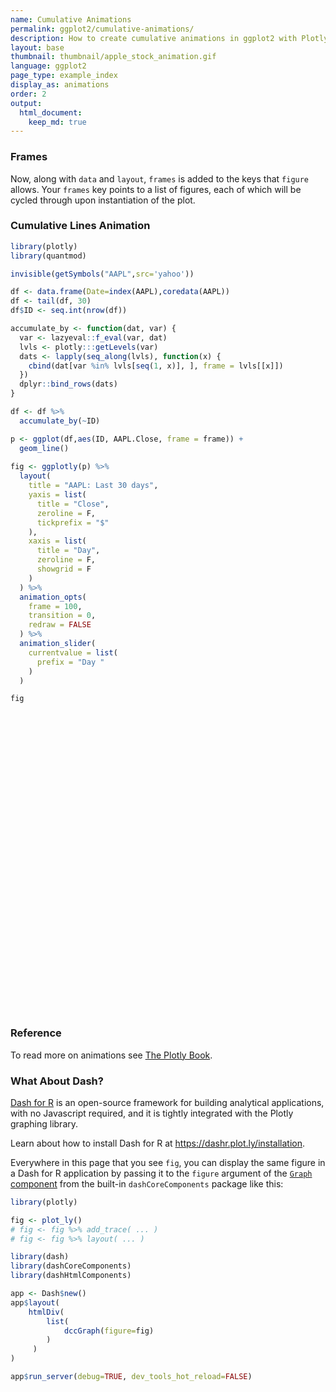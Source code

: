 ```yaml
---
name: Cumulative Animations
permalink: ggplot2/cumulative-animations/
description: How to create cumulative animations in ggplot2 with Plotly.
layout: base
thumbnail: thumbnail/apple_stock_animation.gif
language: ggplot2
page_type: example_index
display_as: animations
order: 2
output:
  html_document:
    keep_md: true
---
```



### Frames

Now, along with `data` and `layout`, `frames` is added to the keys that `figure` allows. Your `frames` key points to a list of figures, each of which will be cycled through upon instantiation of the plot.

### Cumulative Lines Animation


```r
library(plotly)
library(quantmod)

invisible(getSymbols("AAPL",src='yahoo'))

df <- data.frame(Date=index(AAPL),coredata(AAPL))
df <- tail(df, 30)
df$ID <- seq.int(nrow(df))

accumulate_by <- function(dat, var) {
  var <- lazyeval::f_eval(var, dat)
  lvls <- plotly:::getLevels(var)
  dats <- lapply(seq_along(lvls), function(x) {
    cbind(dat[var %in% lvls[seq(1, x)], ], frame = lvls[[x]])
  })
  dplyr::bind_rows(dats)
}

df <- df %>%
  accumulate_by(~ID)

p <- ggplot(df,aes(ID, AAPL.Close, frame = frame)) +
  geom_line()
  
fig <- ggplotly(p) %>%
  layout(
    title = "AAPL: Last 30 days",
    yaxis = list(
      title = "Close",
      zeroline = F,
      tickprefix = "$"
    ),
    xaxis = list(
      title = "Day",
      zeroline = F, 
      showgrid = F
    )
  ) %>% 
  animation_opts(
    frame = 100, 
    transition = 0, 
    redraw = FALSE
  ) %>%
  animation_slider(
    currentvalue = list(
      prefix = "Day "
    )
  )

fig
```

<div id="htmlwidget-5cc609e35f227d7205ed" style="width:672px;height:480px;" class="plotly html-widget"></div>
<script type="application/json" data-for="htmlwidget-5cc609e35f227d7205ed">{"x":{"data":[{"x":[1],"y":[298.809998],"text":"ID:  1<br />AAPL.Close: 298.81<br />frame:  1","frame":"1","type":"scatter","mode":"lines","line":{"width":1.88976377952756,"color":"rgba(0,0,0,1)","dash":"solid"},"hoveron":"points","showlegend":false,"xaxis":"x","yaxis":"y","hoverinfo":"text","visible":true}],"layout":{"margin":{"t":26.2283105022831,"r":7.30593607305936,"b":40.1826484018265,"l":43.1050228310502},"plot_bgcolor":"rgba(235,235,235,1)","paper_bgcolor":"rgba(255,255,255,1)","font":{"color":"rgba(0,0,0,1)","family":"","size":14.6118721461187},"xaxis":{"domain":[0,1],"automargin":true,"type":"linear","autorange":false,"range":[-0.45,31.45],"tickmode":"array","ticktext":["0","10","20","30"],"tickvals":[0,10,20,30],"categoryorder":"array","categoryarray":["0","10","20","30"],"nticks":null,"ticks":"outside","tickcolor":"rgba(51,51,51,1)","ticklen":3.65296803652968,"tickwidth":0.66417600664176,"showticklabels":true,"tickfont":{"color":"rgba(77,77,77,1)","family":"","size":11.689497716895},"tickangle":-0,"showline":false,"linecolor":null,"linewidth":0,"showgrid":false,"gridcolor":"rgba(255,255,255,1)","gridwidth":0.66417600664176,"zeroline":false,"anchor":"y","title":"Day","hoverformat":".2f"},"yaxis":{"domain":[0,1],"automargin":true,"type":"linear","autorange":false,"range":[220.45149525,306.65848975],"tickmode":"array","ticktext":["240","260","280","300"],"tickvals":[240,260,280,300],"categoryorder":"array","categoryarray":["240","260","280","300"],"nticks":null,"ticks":"outside","tickcolor":"rgba(51,51,51,1)","ticklen":3.65296803652968,"tickwidth":0.66417600664176,"showticklabels":true,"tickfont":{"color":"rgba(77,77,77,1)","family":"","size":11.689497716895},"tickangle":-0,"showline":false,"linecolor":null,"linewidth":0,"showgrid":true,"gridcolor":"rgba(255,255,255,1)","gridwidth":0.66417600664176,"zeroline":false,"anchor":"x","title":"Close","hoverformat":".2f","tickprefix":"$"},"shapes":[{"type":"rect","fillcolor":null,"line":{"color":null,"width":0,"linetype":[]},"yref":"paper","xref":"paper","x0":0,"x1":1,"y0":0,"y1":1}],"showlegend":false,"legend":{"bgcolor":"rgba(255,255,255,1)","bordercolor":"transparent","borderwidth":1.88976377952756,"font":{"color":"rgba(0,0,0,1)","family":"","size":11.689497716895}},"hovermode":"closest","barmode":"relative","title":"AAPL: Last 30 days","sliders":[{"currentvalue":{"prefix":"Day ","xanchor":"right","font":{"size":16,"color":"rgba(204,204,204,1)"}},"steps":[{"method":"animate","args":[["1"],{"transition":{"duration":0,"easing":"linear"},"frame":{"duration":100,"redraw":false},"mode":"immediate"}],"label":"1","value":"1"},{"method":"animate","args":[["2"],{"transition":{"duration":0,"easing":"linear"},"frame":{"duration":100,"redraw":false},"mode":"immediate"}],"label":"2","value":"2"},{"method":"animate","args":[["3"],{"transition":{"duration":0,"easing":"linear"},"frame":{"duration":100,"redraw":false},"mode":"immediate"}],"label":"3","value":"3"},{"method":"animate","args":[["4"],{"transition":{"duration":0,"easing":"linear"},"frame":{"duration":100,"redraw":false},"mode":"immediate"}],"label":"4","value":"4"},{"method":"animate","args":[["5"],{"transition":{"duration":0,"easing":"linear"},"frame":{"duration":100,"redraw":false},"mode":"immediate"}],"label":"5","value":"5"},{"method":"animate","args":[["6"],{"transition":{"duration":0,"easing":"linear"},"frame":{"duration":100,"redraw":false},"mode":"immediate"}],"label":"6","value":"6"},{"method":"animate","args":[["7"],{"transition":{"duration":0,"easing":"linear"},"frame":{"duration":100,"redraw":false},"mode":"immediate"}],"label":"7","value":"7"},{"method":"animate","args":[["8"],{"transition":{"duration":0,"easing":"linear"},"frame":{"duration":100,"redraw":false},"mode":"immediate"}],"label":"8","value":"8"},{"method":"animate","args":[["9"],{"transition":{"duration":0,"easing":"linear"},"frame":{"duration":100,"redraw":false},"mode":"immediate"}],"label":"9","value":"9"},{"method":"animate","args":[["10"],{"transition":{"duration":0,"easing":"linear"},"frame":{"duration":100,"redraw":false},"mode":"immediate"}],"label":"10","value":"10"},{"method":"animate","args":[["11"],{"transition":{"duration":0,"easing":"linear"},"frame":{"duration":100,"redraw":false},"mode":"immediate"}],"label":"11","value":"11"},{"method":"animate","args":[["12"],{"transition":{"duration":0,"easing":"linear"},"frame":{"duration":100,"redraw":false},"mode":"immediate"}],"label":"12","value":"12"},{"method":"animate","args":[["13"],{"transition":{"duration":0,"easing":"linear"},"frame":{"duration":100,"redraw":false},"mode":"immediate"}],"label":"13","value":"13"},{"method":"animate","args":[["14"],{"transition":{"duration":0,"easing":"linear"},"frame":{"duration":100,"redraw":false},"mode":"immediate"}],"label":"14","value":"14"},{"method":"animate","args":[["15"],{"transition":{"duration":0,"easing":"linear"},"frame":{"duration":100,"redraw":false},"mode":"immediate"}],"label":"15","value":"15"},{"method":"animate","args":[["16"],{"transition":{"duration":0,"easing":"linear"},"frame":{"duration":100,"redraw":false},"mode":"immediate"}],"label":"16","value":"16"},{"method":"animate","args":[["17"],{"transition":{"duration":0,"easing":"linear"},"frame":{"duration":100,"redraw":false},"mode":"immediate"}],"label":"17","value":"17"},{"method":"animate","args":[["18"],{"transition":{"duration":0,"easing":"linear"},"frame":{"duration":100,"redraw":false},"mode":"immediate"}],"label":"18","value":"18"},{"method":"animate","args":[["19"],{"transition":{"duration":0,"easing":"linear"},"frame":{"duration":100,"redraw":false},"mode":"immediate"}],"label":"19","value":"19"},{"method":"animate","args":[["20"],{"transition":{"duration":0,"easing":"linear"},"frame":{"duration":100,"redraw":false},"mode":"immediate"}],"label":"20","value":"20"},{"method":"animate","args":[["21"],{"transition":{"duration":0,"easing":"linear"},"frame":{"duration":100,"redraw":false},"mode":"immediate"}],"label":"21","value":"21"},{"method":"animate","args":[["22"],{"transition":{"duration":0,"easing":"linear"},"frame":{"duration":100,"redraw":false},"mode":"immediate"}],"label":"22","value":"22"},{"method":"animate","args":[["23"],{"transition":{"duration":0,"easing":"linear"},"frame":{"duration":100,"redraw":false},"mode":"immediate"}],"label":"23","value":"23"},{"method":"animate","args":[["24"],{"transition":{"duration":0,"easing":"linear"},"frame":{"duration":100,"redraw":false},"mode":"immediate"}],"label":"24","value":"24"},{"method":"animate","args":[["25"],{"transition":{"duration":0,"easing":"linear"},"frame":{"duration":100,"redraw":false},"mode":"immediate"}],"label":"25","value":"25"},{"method":"animate","args":[["26"],{"transition":{"duration":0,"easing":"linear"},"frame":{"duration":100,"redraw":false},"mode":"immediate"}],"label":"26","value":"26"},{"method":"animate","args":[["27"],{"transition":{"duration":0,"easing":"linear"},"frame":{"duration":100,"redraw":false},"mode":"immediate"}],"label":"27","value":"27"},{"method":"animate","args":[["28"],{"transition":{"duration":0,"easing":"linear"},"frame":{"duration":100,"redraw":false},"mode":"immediate"}],"label":"28","value":"28"},{"method":"animate","args":[["29"],{"transition":{"duration":0,"easing":"linear"},"frame":{"duration":100,"redraw":false},"mode":"immediate"}],"label":"29","value":"29"},{"method":"animate","args":[["30"],{"transition":{"duration":0,"easing":"linear"},"frame":{"duration":100,"redraw":false},"mode":"immediate"}],"label":"30","value":"30"}],"visible":true,"pad":{"t":40}}],"updatemenus":[{"type":"buttons","direction":"right","showactive":false,"y":0,"x":0,"yanchor":"top","xanchor":"right","pad":{"t":60,"r":5},"buttons":[{"label":"Play","method":"animate","args":[null,{"fromcurrent":true,"mode":"immediate","transition":{"duration":0,"easing":"linear"},"frame":{"duration":100,"redraw":false}}]}]}]},"config":{"doubleClick":"reset","showSendToCloud":false},"source":"A","attrs":{"2c1c345e9b2c":{"x":{},"y":{},"frame":{},"type":"scatter"}},"cur_data":"2c1c345e9b2c","visdat":{"2c1c345e9b2c":["function (y) ","x"]},"highlight":{"on":"plotly_click","persistent":false,"dynamic":false,"selectize":false,"opacityDim":0.2,"selected":{"opacity":1},"debounce":0},"frames":[{"name":"1","data":[{"x":[1],"y":[298.809998],"text":"ID:  1<br />AAPL.Close: 298.81<br />frame:  1","frame":"1","type":"scatter","mode":"lines","line":{"width":1.88976377952756,"color":"rgba(0,0,0,1)","dash":"solid"},"hoveron":"points","showlegend":false,"xaxis":"x","yaxis":"y","hoverinfo":"text","visible":true}],"traces":[0]},{"name":"2","data":[{"x":[1,2],"y":[298.809998,289.320007],"text":["ID:  1<br />AAPL.Close: 298.81<br />frame:  2","ID:  2<br />AAPL.Close: 289.32<br />frame:  2"],"frame":"2","type":"scatter","mode":"lines","line":{"width":1.88976377952756,"color":"rgba(0,0,0,1)","dash":"solid"},"hoveron":"points","showlegend":false,"xaxis":"x","yaxis":"y","hoverinfo":"text","visible":true}],"traces":[0]},{"name":"3","data":[{"x":[1,2,3],"y":[298.809998,289.320007,302.73999],"text":["ID:  1<br />AAPL.Close: 298.81<br />frame:  3","ID:  2<br />AAPL.Close: 289.32<br />frame:  3","ID:  3<br />AAPL.Close: 302.74<br />frame:  3"],"frame":"3","type":"scatter","mode":"lines","line":{"width":1.88976377952756,"color":"rgba(0,0,0,1)","dash":"solid"},"hoveron":"points","showlegend":false,"xaxis":"x","yaxis":"y","hoverinfo":"text","visible":true}],"traces":[0]},{"name":"4","data":[{"x":[1,2,3,4],"y":[298.809998,289.320007,302.73999,292.920013],"text":["ID:  1<br />AAPL.Close: 298.81<br />frame:  4","ID:  2<br />AAPL.Close: 289.32<br />frame:  4","ID:  3<br />AAPL.Close: 302.74<br />frame:  4","ID:  4<br />AAPL.Close: 292.92<br />frame:  4"],"frame":"4","type":"scatter","mode":"lines","line":{"width":1.88976377952756,"color":"rgba(0,0,0,1)","dash":"solid"},"hoveron":"points","showlegend":false,"xaxis":"x","yaxis":"y","hoverinfo":"text","visible":true}],"traces":[0]},{"name":"5","data":[{"x":[1,2,3,4,5],"y":[298.809998,289.320007,302.73999,292.920013,289.029999],"text":["ID:  1<br />AAPL.Close: 298.81<br />frame:  5","ID:  2<br />AAPL.Close: 289.32<br />frame:  5","ID:  3<br />AAPL.Close: 302.74<br />frame:  5","ID:  4<br />AAPL.Close: 292.92<br />frame:  5","ID:  5<br />AAPL.Close: 289.03<br />frame:  5"],"frame":"5","type":"scatter","mode":"lines","line":{"width":1.88976377952756,"color":"rgba(0,0,0,1)","dash":"solid"},"hoveron":"points","showlegend":false,"xaxis":"x","yaxis":"y","hoverinfo":"text","visible":true}],"traces":[0]},{"name":"6","data":[{"x":[1,2,3,4,5,6],"y":[298.809998,289.320007,302.73999,292.920013,289.029999,266.170013],"text":["ID:  1<br />AAPL.Close: 298.81<br />frame:  6","ID:  2<br />AAPL.Close: 289.32<br />frame:  6","ID:  3<br />AAPL.Close: 302.74<br />frame:  6","ID:  4<br />AAPL.Close: 292.92<br />frame:  6","ID:  5<br />AAPL.Close: 289.03<br />frame:  6","ID:  6<br />AAPL.Close: 266.17<br />frame:  6"],"frame":"6","type":"scatter","mode":"lines","line":{"width":1.88976377952756,"color":"rgba(0,0,0,1)","dash":"solid"},"hoveron":"points","showlegend":false,"xaxis":"x","yaxis":"y","hoverinfo":"text","visible":true}],"traces":[0]},{"name":"7","data":[{"x":[1,2,3,4,5,6,7],"y":[298.809998,289.320007,302.73999,292.920013,289.029999,266.170013,285.339996],"text":["ID:  1<br />AAPL.Close: 298.81<br />frame:  7","ID:  2<br />AAPL.Close: 289.32<br />frame:  7","ID:  3<br />AAPL.Close: 302.74<br />frame:  7","ID:  4<br />AAPL.Close: 292.92<br />frame:  7","ID:  5<br />AAPL.Close: 289.03<br />frame:  7","ID:  6<br />AAPL.Close: 266.17<br />frame:  7","ID:  7<br />AAPL.Close: 285.34<br />frame:  7"],"frame":"7","type":"scatter","mode":"lines","line":{"width":1.88976377952756,"color":"rgba(0,0,0,1)","dash":"solid"},"hoveron":"points","showlegend":false,"xaxis":"x","yaxis":"y","hoverinfo":"text","visible":true}],"traces":[0]},{"name":"8","data":[{"x":[1,2,3,4,5,6,7,8],"y":[298.809998,289.320007,302.73999,292.920013,289.029999,266.170013,285.339996,275.429993],"text":["ID:  1<br />AAPL.Close: 298.81<br />frame:  8","ID:  2<br />AAPL.Close: 289.32<br />frame:  8","ID:  3<br />AAPL.Close: 302.74<br />frame:  8","ID:  4<br />AAPL.Close: 292.92<br />frame:  8","ID:  5<br />AAPL.Close: 289.03<br />frame:  8","ID:  6<br />AAPL.Close: 266.17<br />frame:  8","ID:  7<br />AAPL.Close: 285.34<br />frame:  8","ID:  8<br />AAPL.Close: 275.43<br />frame:  8"],"frame":"8","type":"scatter","mode":"lines","line":{"width":1.88976377952756,"color":"rgba(0,0,0,1)","dash":"solid"},"hoveron":"points","showlegend":false,"xaxis":"x","yaxis":"y","hoverinfo":"text","visible":true}],"traces":[0]},{"name":"9","data":[{"x":[1,2,3,4,5,6,7,8,9],"y":[298.809998,289.320007,302.73999,292.920013,289.029999,266.170013,285.339996,275.429993,248.229996],"text":["ID:  1<br />AAPL.Close: 298.81<br />frame:  9","ID:  2<br />AAPL.Close: 289.32<br />frame:  9","ID:  3<br />AAPL.Close: 302.74<br />frame:  9","ID:  4<br />AAPL.Close: 292.92<br />frame:  9","ID:  5<br />AAPL.Close: 289.03<br />frame:  9","ID:  6<br />AAPL.Close: 266.17<br />frame:  9","ID:  7<br />AAPL.Close: 285.34<br />frame:  9","ID:  8<br />AAPL.Close: 275.43<br />frame:  9","ID:  9<br />AAPL.Close: 248.23<br />frame:  9"],"frame":"9","type":"scatter","mode":"lines","line":{"width":1.88976377952756,"color":"rgba(0,0,0,1)","dash":"solid"},"hoveron":"points","showlegend":false,"xaxis":"x","yaxis":"y","hoverinfo":"text","visible":true}],"traces":[0]},{"name":"10","data":[{"x":[1,2,3,4,5,6,7,8,9,10],"y":[298.809998,289.320007,302.73999,292.920013,289.029999,266.170013,285.339996,275.429993,248.229996,277.970001],"text":["ID:  1<br />AAPL.Close: 298.81<br />frame: 10","ID:  2<br />AAPL.Close: 289.32<br />frame: 10","ID:  3<br />AAPL.Close: 302.74<br />frame: 10","ID:  4<br />AAPL.Close: 292.92<br />frame: 10","ID:  5<br />AAPL.Close: 289.03<br />frame: 10","ID:  6<br />AAPL.Close: 266.17<br />frame: 10","ID:  7<br />AAPL.Close: 285.34<br />frame: 10","ID:  8<br />AAPL.Close: 275.43<br />frame: 10","ID:  9<br />AAPL.Close: 248.23<br />frame: 10","ID: 10<br />AAPL.Close: 277.97<br />frame: 10"],"frame":"10","type":"scatter","mode":"lines","line":{"width":1.88976377952756,"color":"rgba(0,0,0,1)","dash":"solid"},"hoveron":"points","showlegend":false,"xaxis":"x","yaxis":"y","hoverinfo":"text","visible":true}],"traces":[0]},{"name":"11","data":[{"x":[1,2,3,4,5,6,7,8,9,10,11],"y":[298.809998,289.320007,302.73999,292.920013,289.029999,266.170013,285.339996,275.429993,248.229996,277.970001,242.210007],"text":["ID:  1<br />AAPL.Close: 298.81<br />frame: 11","ID:  2<br />AAPL.Close: 289.32<br />frame: 11","ID:  3<br />AAPL.Close: 302.74<br />frame: 11","ID:  4<br />AAPL.Close: 292.92<br />frame: 11","ID:  5<br />AAPL.Close: 289.03<br />frame: 11","ID:  6<br />AAPL.Close: 266.17<br />frame: 11","ID:  7<br />AAPL.Close: 285.34<br />frame: 11","ID:  8<br />AAPL.Close: 275.43<br />frame: 11","ID:  9<br />AAPL.Close: 248.23<br />frame: 11","ID: 10<br />AAPL.Close: 277.97<br />frame: 11","ID: 11<br />AAPL.Close: 242.21<br />frame: 11"],"frame":"11","type":"scatter","mode":"lines","line":{"width":1.88976377952756,"color":"rgba(0,0,0,1)","dash":"solid"},"hoveron":"points","showlegend":false,"xaxis":"x","yaxis":"y","hoverinfo":"text","visible":true}],"traces":[0]},{"name":"12","data":[{"x":[1,2,3,4,5,6,7,8,9,10,11,12],"y":[298.809998,289.320007,302.73999,292.920013,289.029999,266.170013,285.339996,275.429993,248.229996,277.970001,242.210007,252.860001],"text":["ID:  1<br />AAPL.Close: 298.81<br />frame: 12","ID:  2<br />AAPL.Close: 289.32<br />frame: 12","ID:  3<br />AAPL.Close: 302.74<br />frame: 12","ID:  4<br />AAPL.Close: 292.92<br />frame: 12","ID:  5<br />AAPL.Close: 289.03<br />frame: 12","ID:  6<br />AAPL.Close: 266.17<br />frame: 12","ID:  7<br />AAPL.Close: 285.34<br />frame: 12","ID:  8<br />AAPL.Close: 275.43<br />frame: 12","ID:  9<br />AAPL.Close: 248.23<br />frame: 12","ID: 10<br />AAPL.Close: 277.97<br />frame: 12","ID: 11<br />AAPL.Close: 242.21<br />frame: 12","ID: 12<br />AAPL.Close: 252.86<br />frame: 12"],"frame":"12","type":"scatter","mode":"lines","line":{"width":1.88976377952756,"color":"rgba(0,0,0,1)","dash":"solid"},"hoveron":"points","showlegend":false,"xaxis":"x","yaxis":"y","hoverinfo":"text","visible":true}],"traces":[0]},{"name":"13","data":[{"x":[1,2,3,4,5,6,7,8,9,10,11,12,13],"y":[298.809998,289.320007,302.73999,292.920013,289.029999,266.170013,285.339996,275.429993,248.229996,277.970001,242.210007,252.860001,246.669998],"text":["ID:  1<br />AAPL.Close: 298.81<br />frame: 13","ID:  2<br />AAPL.Close: 289.32<br />frame: 13","ID:  3<br />AAPL.Close: 302.74<br />frame: 13","ID:  4<br />AAPL.Close: 292.92<br />frame: 13","ID:  5<br />AAPL.Close: 289.03<br />frame: 13","ID:  6<br />AAPL.Close: 266.17<br />frame: 13","ID:  7<br />AAPL.Close: 285.34<br />frame: 13","ID:  8<br />AAPL.Close: 275.43<br />frame: 13","ID:  9<br />AAPL.Close: 248.23<br />frame: 13","ID: 10<br />AAPL.Close: 277.97<br />frame: 13","ID: 11<br />AAPL.Close: 242.21<br />frame: 13","ID: 12<br />AAPL.Close: 252.86<br />frame: 13","ID: 13<br />AAPL.Close: 246.67<br />frame: 13"],"frame":"13","type":"scatter","mode":"lines","line":{"width":1.88976377952756,"color":"rgba(0,0,0,1)","dash":"solid"},"hoveron":"points","showlegend":false,"xaxis":"x","yaxis":"y","hoverinfo":"text","visible":true}],"traces":[0]},{"name":"14","data":[{"x":[1,2,3,4,5,6,7,8,9,10,11,12,13,14],"y":[298.809998,289.320007,302.73999,292.920013,289.029999,266.170013,285.339996,275.429993,248.229996,277.970001,242.210007,252.860001,246.669998,244.779999],"text":["ID:  1<br />AAPL.Close: 298.81<br />frame: 14","ID:  2<br />AAPL.Close: 289.32<br />frame: 14","ID:  3<br />AAPL.Close: 302.74<br />frame: 14","ID:  4<br />AAPL.Close: 292.92<br />frame: 14","ID:  5<br />AAPL.Close: 289.03<br />frame: 14","ID:  6<br />AAPL.Close: 266.17<br />frame: 14","ID:  7<br />AAPL.Close: 285.34<br />frame: 14","ID:  8<br />AAPL.Close: 275.43<br />frame: 14","ID:  9<br />AAPL.Close: 248.23<br />frame: 14","ID: 10<br />AAPL.Close: 277.97<br />frame: 14","ID: 11<br />AAPL.Close: 242.21<br />frame: 14","ID: 12<br />AAPL.Close: 252.86<br />frame: 14","ID: 13<br />AAPL.Close: 246.67<br />frame: 14","ID: 14<br />AAPL.Close: 244.78<br />frame: 14"],"frame":"14","type":"scatter","mode":"lines","line":{"width":1.88976377952756,"color":"rgba(0,0,0,1)","dash":"solid"},"hoveron":"points","showlegend":false,"xaxis":"x","yaxis":"y","hoverinfo":"text","visible":true}],"traces":[0]},{"name":"15","data":[{"x":[1,2,3,4,5,6,7,8,9,10,11,12,13,14,15],"y":[298.809998,289.320007,302.73999,292.920013,289.029999,266.170013,285.339996,275.429993,248.229996,277.970001,242.210007,252.860001,246.669998,244.779999,229.240005],"text":["ID:  1<br />AAPL.Close: 298.81<br />frame: 15","ID:  2<br />AAPL.Close: 289.32<br />frame: 15","ID:  3<br />AAPL.Close: 302.74<br />frame: 15","ID:  4<br />AAPL.Close: 292.92<br />frame: 15","ID:  5<br />AAPL.Close: 289.03<br />frame: 15","ID:  6<br />AAPL.Close: 266.17<br />frame: 15","ID:  7<br />AAPL.Close: 285.34<br />frame: 15","ID:  8<br />AAPL.Close: 275.43<br />frame: 15","ID:  9<br />AAPL.Close: 248.23<br />frame: 15","ID: 10<br />AAPL.Close: 277.97<br />frame: 15","ID: 11<br />AAPL.Close: 242.21<br />frame: 15","ID: 12<br />AAPL.Close: 252.86<br />frame: 15","ID: 13<br />AAPL.Close: 246.67<br />frame: 15","ID: 14<br />AAPL.Close: 244.78<br />frame: 15","ID: 15<br />AAPL.Close: 229.24<br />frame: 15"],"frame":"15","type":"scatter","mode":"lines","line":{"width":1.88976377952756,"color":"rgba(0,0,0,1)","dash":"solid"},"hoveron":"points","showlegend":false,"xaxis":"x","yaxis":"y","hoverinfo":"text","visible":true}],"traces":[0]},{"name":"16","data":[{"x":[1,2,3,4,5,6,7,8,9,10,11,12,13,14,15,16],"y":[298.809998,289.320007,302.73999,292.920013,289.029999,266.170013,285.339996,275.429993,248.229996,277.970001,242.210007,252.860001,246.669998,244.779999,229.240005,224.369995],"text":["ID:  1<br />AAPL.Close: 298.81<br />frame: 16","ID:  2<br />AAPL.Close: 289.32<br />frame: 16","ID:  3<br />AAPL.Close: 302.74<br />frame: 16","ID:  4<br />AAPL.Close: 292.92<br />frame: 16","ID:  5<br />AAPL.Close: 289.03<br />frame: 16","ID:  6<br />AAPL.Close: 266.17<br />frame: 16","ID:  7<br />AAPL.Close: 285.34<br />frame: 16","ID:  8<br />AAPL.Close: 275.43<br />frame: 16","ID:  9<br />AAPL.Close: 248.23<br />frame: 16","ID: 10<br />AAPL.Close: 277.97<br />frame: 16","ID: 11<br />AAPL.Close: 242.21<br />frame: 16","ID: 12<br />AAPL.Close: 252.86<br />frame: 16","ID: 13<br />AAPL.Close: 246.67<br />frame: 16","ID: 14<br />AAPL.Close: 244.78<br />frame: 16","ID: 15<br />AAPL.Close: 229.24<br />frame: 16","ID: 16<br />AAPL.Close: 224.37<br />frame: 16"],"frame":"16","type":"scatter","mode":"lines","line":{"width":1.88976377952756,"color":"rgba(0,0,0,1)","dash":"solid"},"hoveron":"points","showlegend":false,"xaxis":"x","yaxis":"y","hoverinfo":"text","visible":true}],"traces":[0]},{"name":"17","data":[{"x":[1,2,3,4,5,6,7,8,9,10,11,12,13,14,15,16,17],"y":[298.809998,289.320007,302.73999,292.920013,289.029999,266.170013,285.339996,275.429993,248.229996,277.970001,242.210007,252.860001,246.669998,244.779999,229.240005,224.369995,246.880005],"text":["ID:  1<br />AAPL.Close: 298.81<br />frame: 17","ID:  2<br />AAPL.Close: 289.32<br />frame: 17","ID:  3<br />AAPL.Close: 302.74<br />frame: 17","ID:  4<br />AAPL.Close: 292.92<br />frame: 17","ID:  5<br />AAPL.Close: 289.03<br />frame: 17","ID:  6<br />AAPL.Close: 266.17<br />frame: 17","ID:  7<br />AAPL.Close: 285.34<br />frame: 17","ID:  8<br />AAPL.Close: 275.43<br />frame: 17","ID:  9<br />AAPL.Close: 248.23<br />frame: 17","ID: 10<br />AAPL.Close: 277.97<br />frame: 17","ID: 11<br />AAPL.Close: 242.21<br />frame: 17","ID: 12<br />AAPL.Close: 252.86<br />frame: 17","ID: 13<br />AAPL.Close: 246.67<br />frame: 17","ID: 14<br />AAPL.Close: 244.78<br />frame: 17","ID: 15<br />AAPL.Close: 229.24<br />frame: 17","ID: 16<br />AAPL.Close: 224.37<br />frame: 17","ID: 17<br />AAPL.Close: 246.88<br />frame: 17"],"frame":"17","type":"scatter","mode":"lines","line":{"width":1.88976377952756,"color":"rgba(0,0,0,1)","dash":"solid"},"hoveron":"points","showlegend":false,"xaxis":"x","yaxis":"y","hoverinfo":"text","visible":true}],"traces":[0]},{"name":"18","data":[{"x":[1,2,3,4,5,6,7,8,9,10,11,12,13,14,15,16,17,18],"y":[298.809998,289.320007,302.73999,292.920013,289.029999,266.170013,285.339996,275.429993,248.229996,277.970001,242.210007,252.860001,246.669998,244.779999,229.240005,224.369995,246.880005,245.520004],"text":["ID:  1<br />AAPL.Close: 298.81<br />frame: 18","ID:  2<br />AAPL.Close: 289.32<br />frame: 18","ID:  3<br />AAPL.Close: 302.74<br />frame: 18","ID:  4<br />AAPL.Close: 292.92<br />frame: 18","ID:  5<br />AAPL.Close: 289.03<br />frame: 18","ID:  6<br />AAPL.Close: 266.17<br />frame: 18","ID:  7<br />AAPL.Close: 285.34<br />frame: 18","ID:  8<br />AAPL.Close: 275.43<br />frame: 18","ID:  9<br />AAPL.Close: 248.23<br />frame: 18","ID: 10<br />AAPL.Close: 277.97<br />frame: 18","ID: 11<br />AAPL.Close: 242.21<br />frame: 18","ID: 12<br />AAPL.Close: 252.86<br />frame: 18","ID: 13<br />AAPL.Close: 246.67<br />frame: 18","ID: 14<br />AAPL.Close: 244.78<br />frame: 18","ID: 15<br />AAPL.Close: 229.24<br />frame: 18","ID: 16<br />AAPL.Close: 224.37<br />frame: 18","ID: 17<br />AAPL.Close: 246.88<br />frame: 18","ID: 18<br />AAPL.Close: 245.52<br />frame: 18"],"frame":"18","type":"scatter","mode":"lines","line":{"width":1.88976377952756,"color":"rgba(0,0,0,1)","dash":"solid"},"hoveron":"points","showlegend":false,"xaxis":"x","yaxis":"y","hoverinfo":"text","visible":true}],"traces":[0]},{"name":"19","data":[{"x":[1,2,3,4,5,6,7,8,9,10,11,12,13,14,15,16,17,18,19],"y":[298.809998,289.320007,302.73999,292.920013,289.029999,266.170013,285.339996,275.429993,248.229996,277.970001,242.210007,252.860001,246.669998,244.779999,229.240005,224.369995,246.880005,245.520004,258.440002],"text":["ID:  1<br />AAPL.Close: 298.81<br />frame: 19","ID:  2<br />AAPL.Close: 289.32<br />frame: 19","ID:  3<br />AAPL.Close: 302.74<br />frame: 19","ID:  4<br />AAPL.Close: 292.92<br />frame: 19","ID:  5<br />AAPL.Close: 289.03<br />frame: 19","ID:  6<br />AAPL.Close: 266.17<br />frame: 19","ID:  7<br />AAPL.Close: 285.34<br />frame: 19","ID:  8<br />AAPL.Close: 275.43<br />frame: 19","ID:  9<br />AAPL.Close: 248.23<br />frame: 19","ID: 10<br />AAPL.Close: 277.97<br />frame: 19","ID: 11<br />AAPL.Close: 242.21<br />frame: 19","ID: 12<br />AAPL.Close: 252.86<br />frame: 19","ID: 13<br />AAPL.Close: 246.67<br />frame: 19","ID: 14<br />AAPL.Close: 244.78<br />frame: 19","ID: 15<br />AAPL.Close: 229.24<br />frame: 19","ID: 16<br />AAPL.Close: 224.37<br />frame: 19","ID: 17<br />AAPL.Close: 246.88<br />frame: 19","ID: 18<br />AAPL.Close: 245.52<br />frame: 19","ID: 19<br />AAPL.Close: 258.44<br />frame: 19"],"frame":"19","type":"scatter","mode":"lines","line":{"width":1.88976377952756,"color":"rgba(0,0,0,1)","dash":"solid"},"hoveron":"points","showlegend":false,"xaxis":"x","yaxis":"y","hoverinfo":"text","visible":true}],"traces":[0]},{"name":"20","data":[{"x":[1,2,3,4,5,6,7,8,9,10,11,12,13,14,15,16,17,18,19,20],"y":[298.809998,289.320007,302.73999,292.920013,289.029999,266.170013,285.339996,275.429993,248.229996,277.970001,242.210007,252.860001,246.669998,244.779999,229.240005,224.369995,246.880005,245.520004,258.440002,247.740005],"text":["ID:  1<br />AAPL.Close: 298.81<br />frame: 20","ID:  2<br />AAPL.Close: 289.32<br />frame: 20","ID:  3<br />AAPL.Close: 302.74<br />frame: 20","ID:  4<br />AAPL.Close: 292.92<br />frame: 20","ID:  5<br />AAPL.Close: 289.03<br />frame: 20","ID:  6<br />AAPL.Close: 266.17<br />frame: 20","ID:  7<br />AAPL.Close: 285.34<br />frame: 20","ID:  8<br />AAPL.Close: 275.43<br />frame: 20","ID:  9<br />AAPL.Close: 248.23<br />frame: 20","ID: 10<br />AAPL.Close: 277.97<br />frame: 20","ID: 11<br />AAPL.Close: 242.21<br />frame: 20","ID: 12<br />AAPL.Close: 252.86<br />frame: 20","ID: 13<br />AAPL.Close: 246.67<br />frame: 20","ID: 14<br />AAPL.Close: 244.78<br />frame: 20","ID: 15<br />AAPL.Close: 229.24<br />frame: 20","ID: 16<br />AAPL.Close: 224.37<br />frame: 20","ID: 17<br />AAPL.Close: 246.88<br />frame: 20","ID: 18<br />AAPL.Close: 245.52<br />frame: 20","ID: 19<br />AAPL.Close: 258.44<br />frame: 20","ID: 20<br />AAPL.Close: 247.74<br />frame: 20"],"frame":"20","type":"scatter","mode":"lines","line":{"width":1.88976377952756,"color":"rgba(0,0,0,1)","dash":"solid"},"hoveron":"points","showlegend":false,"xaxis":"x","yaxis":"y","hoverinfo":"text","visible":true}],"traces":[0]},{"name":"21","data":[{"x":[1,2,3,4,5,6,7,8,9,10,11,12,13,14,15,16,17,18,19,20,21],"y":[298.809998,289.320007,302.73999,292.920013,289.029999,266.170013,285.339996,275.429993,248.229996,277.970001,242.210007,252.860001,246.669998,244.779999,229.240005,224.369995,246.880005,245.520004,258.440002,247.740005,254.809998],"text":["ID:  1<br />AAPL.Close: 298.81<br />frame: 21","ID:  2<br />AAPL.Close: 289.32<br />frame: 21","ID:  3<br />AAPL.Close: 302.74<br />frame: 21","ID:  4<br />AAPL.Close: 292.92<br />frame: 21","ID:  5<br />AAPL.Close: 289.03<br />frame: 21","ID:  6<br />AAPL.Close: 266.17<br />frame: 21","ID:  7<br />AAPL.Close: 285.34<br />frame: 21","ID:  8<br />AAPL.Close: 275.43<br />frame: 21","ID:  9<br />AAPL.Close: 248.23<br />frame: 21","ID: 10<br />AAPL.Close: 277.97<br />frame: 21","ID: 11<br />AAPL.Close: 242.21<br />frame: 21","ID: 12<br />AAPL.Close: 252.86<br />frame: 21","ID: 13<br />AAPL.Close: 246.67<br />frame: 21","ID: 14<br />AAPL.Close: 244.78<br />frame: 21","ID: 15<br />AAPL.Close: 229.24<br />frame: 21","ID: 16<br />AAPL.Close: 224.37<br />frame: 21","ID: 17<br />AAPL.Close: 246.88<br />frame: 21","ID: 18<br />AAPL.Close: 245.52<br />frame: 21","ID: 19<br />AAPL.Close: 258.44<br />frame: 21","ID: 20<br />AAPL.Close: 247.74<br />frame: 21","ID: 21<br />AAPL.Close: 254.81<br />frame: 21"],"frame":"21","type":"scatter","mode":"lines","line":{"width":1.88976377952756,"color":"rgba(0,0,0,1)","dash":"solid"},"hoveron":"points","showlegend":false,"xaxis":"x","yaxis":"y","hoverinfo":"text","visible":true}],"traces":[0]},{"name":"22","data":[{"x":[1,2,3,4,5,6,7,8,9,10,11,12,13,14,15,16,17,18,19,20,21,22],"y":[298.809998,289.320007,302.73999,292.920013,289.029999,266.170013,285.339996,275.429993,248.229996,277.970001,242.210007,252.860001,246.669998,244.779999,229.240005,224.369995,246.880005,245.520004,258.440002,247.740005,254.809998,254.289993],"text":["ID:  1<br />AAPL.Close: 298.81<br />frame: 22","ID:  2<br />AAPL.Close: 289.32<br />frame: 22","ID:  3<br />AAPL.Close: 302.74<br />frame: 22","ID:  4<br />AAPL.Close: 292.92<br />frame: 22","ID:  5<br />AAPL.Close: 289.03<br />frame: 22","ID:  6<br />AAPL.Close: 266.17<br />frame: 22","ID:  7<br />AAPL.Close: 285.34<br />frame: 22","ID:  8<br />AAPL.Close: 275.43<br />frame: 22","ID:  9<br />AAPL.Close: 248.23<br />frame: 22","ID: 10<br />AAPL.Close: 277.97<br />frame: 22","ID: 11<br />AAPL.Close: 242.21<br />frame: 22","ID: 12<br />AAPL.Close: 252.86<br />frame: 22","ID: 13<br />AAPL.Close: 246.67<br />frame: 22","ID: 14<br />AAPL.Close: 244.78<br />frame: 22","ID: 15<br />AAPL.Close: 229.24<br />frame: 22","ID: 16<br />AAPL.Close: 224.37<br />frame: 22","ID: 17<br />AAPL.Close: 246.88<br />frame: 22","ID: 18<br />AAPL.Close: 245.52<br />frame: 22","ID: 19<br />AAPL.Close: 258.44<br />frame: 22","ID: 20<br />AAPL.Close: 247.74<br />frame: 22","ID: 21<br />AAPL.Close: 254.81<br />frame: 22","ID: 22<br />AAPL.Close: 254.29<br />frame: 22"],"frame":"22","type":"scatter","mode":"lines","line":{"width":1.88976377952756,"color":"rgba(0,0,0,1)","dash":"solid"},"hoveron":"points","showlegend":false,"xaxis":"x","yaxis":"y","hoverinfo":"text","visible":true}],"traces":[0]},{"name":"23","data":[{"x":[1,2,3,4,5,6,7,8,9,10,11,12,13,14,15,16,17,18,19,20,21,22,23],"y":[298.809998,289.320007,302.73999,292.920013,289.029999,266.170013,285.339996,275.429993,248.229996,277.970001,242.210007,252.860001,246.669998,244.779999,229.240005,224.369995,246.880005,245.520004,258.440002,247.740005,254.809998,254.289993,240.910004],"text":["ID:  1<br />AAPL.Close: 298.81<br />frame: 23","ID:  2<br />AAPL.Close: 289.32<br />frame: 23","ID:  3<br />AAPL.Close: 302.74<br />frame: 23","ID:  4<br />AAPL.Close: 292.92<br />frame: 23","ID:  5<br />AAPL.Close: 289.03<br />frame: 23","ID:  6<br />AAPL.Close: 266.17<br />frame: 23","ID:  7<br />AAPL.Close: 285.34<br />frame: 23","ID:  8<br />AAPL.Close: 275.43<br />frame: 23","ID:  9<br />AAPL.Close: 248.23<br />frame: 23","ID: 10<br />AAPL.Close: 277.97<br />frame: 23","ID: 11<br />AAPL.Close: 242.21<br />frame: 23","ID: 12<br />AAPL.Close: 252.86<br />frame: 23","ID: 13<br />AAPL.Close: 246.67<br />frame: 23","ID: 14<br />AAPL.Close: 244.78<br />frame: 23","ID: 15<br />AAPL.Close: 229.24<br />frame: 23","ID: 16<br />AAPL.Close: 224.37<br />frame: 23","ID: 17<br />AAPL.Close: 246.88<br />frame: 23","ID: 18<br />AAPL.Close: 245.52<br />frame: 23","ID: 19<br />AAPL.Close: 258.44<br />frame: 23","ID: 20<br />AAPL.Close: 247.74<br />frame: 23","ID: 21<br />AAPL.Close: 254.81<br />frame: 23","ID: 22<br />AAPL.Close: 254.29<br />frame: 23","ID: 23<br />AAPL.Close: 240.91<br />frame: 23"],"frame":"23","type":"scatter","mode":"lines","line":{"width":1.88976377952756,"color":"rgba(0,0,0,1)","dash":"solid"},"hoveron":"points","showlegend":false,"xaxis":"x","yaxis":"y","hoverinfo":"text","visible":true}],"traces":[0]},{"name":"24","data":[{"x":[1,2,3,4,5,6,7,8,9,10,11,12,13,14,15,16,17,18,19,20,21,22,23,24],"y":[298.809998,289.320007,302.73999,292.920013,289.029999,266.170013,285.339996,275.429993,248.229996,277.970001,242.210007,252.860001,246.669998,244.779999,229.240005,224.369995,246.880005,245.520004,258.440002,247.740005,254.809998,254.289993,240.910004,244.929993],"text":["ID:  1<br />AAPL.Close: 298.81<br />frame: 24","ID:  2<br />AAPL.Close: 289.32<br />frame: 24","ID:  3<br />AAPL.Close: 302.74<br />frame: 24","ID:  4<br />AAPL.Close: 292.92<br />frame: 24","ID:  5<br />AAPL.Close: 289.03<br />frame: 24","ID:  6<br />AAPL.Close: 266.17<br />frame: 24","ID:  7<br />AAPL.Close: 285.34<br />frame: 24","ID:  8<br />AAPL.Close: 275.43<br />frame: 24","ID:  9<br />AAPL.Close: 248.23<br />frame: 24","ID: 10<br />AAPL.Close: 277.97<br />frame: 24","ID: 11<br />AAPL.Close: 242.21<br />frame: 24","ID: 12<br />AAPL.Close: 252.86<br />frame: 24","ID: 13<br />AAPL.Close: 246.67<br />frame: 24","ID: 14<br />AAPL.Close: 244.78<br />frame: 24","ID: 15<br />AAPL.Close: 229.24<br />frame: 24","ID: 16<br />AAPL.Close: 224.37<br />frame: 24","ID: 17<br />AAPL.Close: 246.88<br />frame: 24","ID: 18<br />AAPL.Close: 245.52<br />frame: 24","ID: 19<br />AAPL.Close: 258.44<br />frame: 24","ID: 20<br />AAPL.Close: 247.74<br />frame: 24","ID: 21<br />AAPL.Close: 254.81<br />frame: 24","ID: 22<br />AAPL.Close: 254.29<br />frame: 24","ID: 23<br />AAPL.Close: 240.91<br />frame: 24","ID: 24<br />AAPL.Close: 244.93<br />frame: 24"],"frame":"24","type":"scatter","mode":"lines","line":{"width":1.88976377952756,"color":"rgba(0,0,0,1)","dash":"solid"},"hoveron":"points","showlegend":false,"xaxis":"x","yaxis":"y","hoverinfo":"text","visible":true}],"traces":[0]},{"name":"25","data":[{"x":[1,2,3,4,5,6,7,8,9,10,11,12,13,14,15,16,17,18,19,20,21,22,23,24,25],"y":[298.809998,289.320007,302.73999,292.920013,289.029999,266.170013,285.339996,275.429993,248.229996,277.970001,242.210007,252.860001,246.669998,244.779999,229.240005,224.369995,246.880005,245.520004,258.440002,247.740005,254.809998,254.289993,240.910004,244.929993,241.410004],"text":["ID:  1<br />AAPL.Close: 298.81<br />frame: 25","ID:  2<br />AAPL.Close: 289.32<br />frame: 25","ID:  3<br />AAPL.Close: 302.74<br />frame: 25","ID:  4<br />AAPL.Close: 292.92<br />frame: 25","ID:  5<br />AAPL.Close: 289.03<br />frame: 25","ID:  6<br />AAPL.Close: 266.17<br />frame: 25","ID:  7<br />AAPL.Close: 285.34<br />frame: 25","ID:  8<br />AAPL.Close: 275.43<br />frame: 25","ID:  9<br />AAPL.Close: 248.23<br />frame: 25","ID: 10<br />AAPL.Close: 277.97<br />frame: 25","ID: 11<br />AAPL.Close: 242.21<br />frame: 25","ID: 12<br />AAPL.Close: 252.86<br />frame: 25","ID: 13<br />AAPL.Close: 246.67<br />frame: 25","ID: 14<br />AAPL.Close: 244.78<br />frame: 25","ID: 15<br />AAPL.Close: 229.24<br />frame: 25","ID: 16<br />AAPL.Close: 224.37<br />frame: 25","ID: 17<br />AAPL.Close: 246.88<br />frame: 25","ID: 18<br />AAPL.Close: 245.52<br />frame: 25","ID: 19<br />AAPL.Close: 258.44<br />frame: 25","ID: 20<br />AAPL.Close: 247.74<br />frame: 25","ID: 21<br />AAPL.Close: 254.81<br />frame: 25","ID: 22<br />AAPL.Close: 254.29<br />frame: 25","ID: 23<br />AAPL.Close: 240.91<br />frame: 25","ID: 24<br />AAPL.Close: 244.93<br />frame: 25","ID: 25<br />AAPL.Close: 241.41<br />frame: 25"],"frame":"25","type":"scatter","mode":"lines","line":{"width":1.88976377952756,"color":"rgba(0,0,0,1)","dash":"solid"},"hoveron":"points","showlegend":false,"xaxis":"x","yaxis":"y","hoverinfo":"text","visible":true}],"traces":[0]},{"name":"26","data":[{"x":[1,2,3,4,5,6,7,8,9,10,11,12,13,14,15,16,17,18,19,20,21,22,23,24,25,26],"y":[298.809998,289.320007,302.73999,292.920013,289.029999,266.170013,285.339996,275.429993,248.229996,277.970001,242.210007,252.860001,246.669998,244.779999,229.240005,224.369995,246.880005,245.520004,258.440002,247.740005,254.809998,254.289993,240.910004,244.929993,241.410004,262.470001],"text":["ID:  1<br />AAPL.Close: 298.81<br />frame: 26","ID:  2<br />AAPL.Close: 289.32<br />frame: 26","ID:  3<br />AAPL.Close: 302.74<br />frame: 26","ID:  4<br />AAPL.Close: 292.92<br />frame: 26","ID:  5<br />AAPL.Close: 289.03<br />frame: 26","ID:  6<br />AAPL.Close: 266.17<br />frame: 26","ID:  7<br />AAPL.Close: 285.34<br />frame: 26","ID:  8<br />AAPL.Close: 275.43<br />frame: 26","ID:  9<br />AAPL.Close: 248.23<br />frame: 26","ID: 10<br />AAPL.Close: 277.97<br />frame: 26","ID: 11<br />AAPL.Close: 242.21<br />frame: 26","ID: 12<br />AAPL.Close: 252.86<br />frame: 26","ID: 13<br />AAPL.Close: 246.67<br />frame: 26","ID: 14<br />AAPL.Close: 244.78<br />frame: 26","ID: 15<br />AAPL.Close: 229.24<br />frame: 26","ID: 16<br />AAPL.Close: 224.37<br />frame: 26","ID: 17<br />AAPL.Close: 246.88<br />frame: 26","ID: 18<br />AAPL.Close: 245.52<br />frame: 26","ID: 19<br />AAPL.Close: 258.44<br />frame: 26","ID: 20<br />AAPL.Close: 247.74<br />frame: 26","ID: 21<br />AAPL.Close: 254.81<br />frame: 26","ID: 22<br />AAPL.Close: 254.29<br />frame: 26","ID: 23<br />AAPL.Close: 240.91<br />frame: 26","ID: 24<br />AAPL.Close: 244.93<br />frame: 26","ID: 25<br />AAPL.Close: 241.41<br />frame: 26","ID: 26<br />AAPL.Close: 262.47<br />frame: 26"],"frame":"26","type":"scatter","mode":"lines","line":{"width":1.88976377952756,"color":"rgba(0,0,0,1)","dash":"solid"},"hoveron":"points","showlegend":false,"xaxis":"x","yaxis":"y","hoverinfo":"text","visible":true}],"traces":[0]},{"name":"27","data":[{"x":[1,2,3,4,5,6,7,8,9,10,11,12,13,14,15,16,17,18,19,20,21,22,23,24,25,26,27],"y":[298.809998,289.320007,302.73999,292.920013,289.029999,266.170013,285.339996,275.429993,248.229996,277.970001,242.210007,252.860001,246.669998,244.779999,229.240005,224.369995,246.880005,245.520004,258.440002,247.740005,254.809998,254.289993,240.910004,244.929993,241.410004,262.470001,259.429993],"text":["ID:  1<br />AAPL.Close: 298.81<br />frame: 27","ID:  2<br />AAPL.Close: 289.32<br />frame: 27","ID:  3<br />AAPL.Close: 302.74<br />frame: 27","ID:  4<br />AAPL.Close: 292.92<br />frame: 27","ID:  5<br />AAPL.Close: 289.03<br />frame: 27","ID:  6<br />AAPL.Close: 266.17<br />frame: 27","ID:  7<br />AAPL.Close: 285.34<br />frame: 27","ID:  8<br />AAPL.Close: 275.43<br />frame: 27","ID:  9<br />AAPL.Close: 248.23<br />frame: 27","ID: 10<br />AAPL.Close: 277.97<br />frame: 27","ID: 11<br />AAPL.Close: 242.21<br />frame: 27","ID: 12<br />AAPL.Close: 252.86<br />frame: 27","ID: 13<br />AAPL.Close: 246.67<br />frame: 27","ID: 14<br />AAPL.Close: 244.78<br />frame: 27","ID: 15<br />AAPL.Close: 229.24<br />frame: 27","ID: 16<br />AAPL.Close: 224.37<br />frame: 27","ID: 17<br />AAPL.Close: 246.88<br />frame: 27","ID: 18<br />AAPL.Close: 245.52<br />frame: 27","ID: 19<br />AAPL.Close: 258.44<br />frame: 27","ID: 20<br />AAPL.Close: 247.74<br />frame: 27","ID: 21<br />AAPL.Close: 254.81<br />frame: 27","ID: 22<br />AAPL.Close: 254.29<br />frame: 27","ID: 23<br />AAPL.Close: 240.91<br />frame: 27","ID: 24<br />AAPL.Close: 244.93<br />frame: 27","ID: 25<br />AAPL.Close: 241.41<br />frame: 27","ID: 26<br />AAPL.Close: 262.47<br />frame: 27","ID: 27<br />AAPL.Close: 259.43<br />frame: 27"],"frame":"27","type":"scatter","mode":"lines","line":{"width":1.88976377952756,"color":"rgba(0,0,0,1)","dash":"solid"},"hoveron":"points","showlegend":false,"xaxis":"x","yaxis":"y","hoverinfo":"text","visible":true}],"traces":[0]},{"name":"28","data":[{"x":[1,2,3,4,5,6,7,8,9,10,11,12,13,14,15,16,17,18,19,20,21,22,23,24,25,26,27,28],"y":[298.809998,289.320007,302.73999,292.920013,289.029999,266.170013,285.339996,275.429993,248.229996,277.970001,242.210007,252.860001,246.669998,244.779999,229.240005,224.369995,246.880005,245.520004,258.440002,247.740005,254.809998,254.289993,240.910004,244.929993,241.410004,262.470001,259.429993,266.070007],"text":["ID:  1<br />AAPL.Close: 298.81<br />frame: 28","ID:  2<br />AAPL.Close: 289.32<br />frame: 28","ID:  3<br />AAPL.Close: 302.74<br />frame: 28","ID:  4<br />AAPL.Close: 292.92<br />frame: 28","ID:  5<br />AAPL.Close: 289.03<br />frame: 28","ID:  6<br />AAPL.Close: 266.17<br />frame: 28","ID:  7<br />AAPL.Close: 285.34<br />frame: 28","ID:  8<br />AAPL.Close: 275.43<br />frame: 28","ID:  9<br />AAPL.Close: 248.23<br />frame: 28","ID: 10<br />AAPL.Close: 277.97<br />frame: 28","ID: 11<br />AAPL.Close: 242.21<br />frame: 28","ID: 12<br />AAPL.Close: 252.86<br />frame: 28","ID: 13<br />AAPL.Close: 246.67<br />frame: 28","ID: 14<br />AAPL.Close: 244.78<br />frame: 28","ID: 15<br />AAPL.Close: 229.24<br />frame: 28","ID: 16<br />AAPL.Close: 224.37<br />frame: 28","ID: 17<br />AAPL.Close: 246.88<br />frame: 28","ID: 18<br />AAPL.Close: 245.52<br />frame: 28","ID: 19<br />AAPL.Close: 258.44<br />frame: 28","ID: 20<br />AAPL.Close: 247.74<br />frame: 28","ID: 21<br />AAPL.Close: 254.81<br />frame: 28","ID: 22<br />AAPL.Close: 254.29<br />frame: 28","ID: 23<br />AAPL.Close: 240.91<br />frame: 28","ID: 24<br />AAPL.Close: 244.93<br />frame: 28","ID: 25<br />AAPL.Close: 241.41<br />frame: 28","ID: 26<br />AAPL.Close: 262.47<br />frame: 28","ID: 27<br />AAPL.Close: 259.43<br />frame: 28","ID: 28<br />AAPL.Close: 266.07<br />frame: 28"],"frame":"28","type":"scatter","mode":"lines","line":{"width":1.88976377952756,"color":"rgba(0,0,0,1)","dash":"solid"},"hoveron":"points","showlegend":false,"xaxis":"x","yaxis":"y","hoverinfo":"text","visible":true}],"traces":[0]},{"name":"29","data":[{"x":[1,2,3,4,5,6,7,8,9,10,11,12,13,14,15,16,17,18,19,20,21,22,23,24,25,26,27,28,29],"y":[298.809998,289.320007,302.73999,292.920013,289.029999,266.170013,285.339996,275.429993,248.229996,277.970001,242.210007,252.860001,246.669998,244.779999,229.240005,224.369995,246.880005,245.520004,258.440002,247.740005,254.809998,254.289993,240.910004,244.929993,241.410004,262.470001,259.429993,266.070007,267.98999],"text":["ID:  1<br />AAPL.Close: 298.81<br />frame: 29","ID:  2<br />AAPL.Close: 289.32<br />frame: 29","ID:  3<br />AAPL.Close: 302.74<br />frame: 29","ID:  4<br />AAPL.Close: 292.92<br />frame: 29","ID:  5<br />AAPL.Close: 289.03<br />frame: 29","ID:  6<br />AAPL.Close: 266.17<br />frame: 29","ID:  7<br />AAPL.Close: 285.34<br />frame: 29","ID:  8<br />AAPL.Close: 275.43<br />frame: 29","ID:  9<br />AAPL.Close: 248.23<br />frame: 29","ID: 10<br />AAPL.Close: 277.97<br />frame: 29","ID: 11<br />AAPL.Close: 242.21<br />frame: 29","ID: 12<br />AAPL.Close: 252.86<br />frame: 29","ID: 13<br />AAPL.Close: 246.67<br />frame: 29","ID: 14<br />AAPL.Close: 244.78<br />frame: 29","ID: 15<br />AAPL.Close: 229.24<br />frame: 29","ID: 16<br />AAPL.Close: 224.37<br />frame: 29","ID: 17<br />AAPL.Close: 246.88<br />frame: 29","ID: 18<br />AAPL.Close: 245.52<br />frame: 29","ID: 19<br />AAPL.Close: 258.44<br />frame: 29","ID: 20<br />AAPL.Close: 247.74<br />frame: 29","ID: 21<br />AAPL.Close: 254.81<br />frame: 29","ID: 22<br />AAPL.Close: 254.29<br />frame: 29","ID: 23<br />AAPL.Close: 240.91<br />frame: 29","ID: 24<br />AAPL.Close: 244.93<br />frame: 29","ID: 25<br />AAPL.Close: 241.41<br />frame: 29","ID: 26<br />AAPL.Close: 262.47<br />frame: 29","ID: 27<br />AAPL.Close: 259.43<br />frame: 29","ID: 28<br />AAPL.Close: 266.07<br />frame: 29","ID: 29<br />AAPL.Close: 267.99<br />frame: 29"],"frame":"29","type":"scatter","mode":"lines","line":{"width":1.88976377952756,"color":"rgba(0,0,0,1)","dash":"solid"},"hoveron":"points","showlegend":false,"xaxis":"x","yaxis":"y","hoverinfo":"text","visible":true}],"traces":[0]},{"name":"30","data":[{"x":[1,2,3,4,5,6,7,8,9,10,11,12,13,14,15,16,17,18,19,20,21,22,23,24,25,26,27,28,29,30],"y":[298.809998,289.320007,302.73999,292.920013,289.029999,266.170013,285.339996,275.429993,248.229996,277.970001,242.210007,252.860001,246.669998,244.779999,229.240005,224.369995,246.880005,245.520004,258.440002,247.740005,254.809998,254.289993,240.910004,244.929993,241.410004,262.470001,259.429993,266.070007,267.98999,273.25],"text":["ID:  1<br />AAPL.Close: 298.81<br />frame: 30","ID:  2<br />AAPL.Close: 289.32<br />frame: 30","ID:  3<br />AAPL.Close: 302.74<br />frame: 30","ID:  4<br />AAPL.Close: 292.92<br />frame: 30","ID:  5<br />AAPL.Close: 289.03<br />frame: 30","ID:  6<br />AAPL.Close: 266.17<br />frame: 30","ID:  7<br />AAPL.Close: 285.34<br />frame: 30","ID:  8<br />AAPL.Close: 275.43<br />frame: 30","ID:  9<br />AAPL.Close: 248.23<br />frame: 30","ID: 10<br />AAPL.Close: 277.97<br />frame: 30","ID: 11<br />AAPL.Close: 242.21<br />frame: 30","ID: 12<br />AAPL.Close: 252.86<br />frame: 30","ID: 13<br />AAPL.Close: 246.67<br />frame: 30","ID: 14<br />AAPL.Close: 244.78<br />frame: 30","ID: 15<br />AAPL.Close: 229.24<br />frame: 30","ID: 16<br />AAPL.Close: 224.37<br />frame: 30","ID: 17<br />AAPL.Close: 246.88<br />frame: 30","ID: 18<br />AAPL.Close: 245.52<br />frame: 30","ID: 19<br />AAPL.Close: 258.44<br />frame: 30","ID: 20<br />AAPL.Close: 247.74<br />frame: 30","ID: 21<br />AAPL.Close: 254.81<br />frame: 30","ID: 22<br />AAPL.Close: 254.29<br />frame: 30","ID: 23<br />AAPL.Close: 240.91<br />frame: 30","ID: 24<br />AAPL.Close: 244.93<br />frame: 30","ID: 25<br />AAPL.Close: 241.41<br />frame: 30","ID: 26<br />AAPL.Close: 262.47<br />frame: 30","ID: 27<br />AAPL.Close: 259.43<br />frame: 30","ID: 28<br />AAPL.Close: 266.07<br />frame: 30","ID: 29<br />AAPL.Close: 267.99<br />frame: 30","ID: 30<br />AAPL.Close: 273.25<br />frame: 30"],"frame":"30","type":"scatter","mode":"lines","line":{"width":1.88976377952756,"color":"rgba(0,0,0,1)","dash":"solid"},"hoveron":"points","showlegend":false,"xaxis":"x","yaxis":"y","hoverinfo":"text","visible":true}],"traces":[0]}],"shinyEvents":["plotly_hover","plotly_click","plotly_selected","plotly_relayout","plotly_brushed","plotly_brushing","plotly_clickannotation","plotly_doubleclick","plotly_deselect","plotly_afterplot","plotly_sunburstclick"],"base_url":"https://plot.ly"},"evals":[],"jsHooks":[]}</script>

### Reference 

To read more on animations see [The Plotly Book](https://cpsievert.github.io/plotly_book/key-frame-animations.html).

### What About Dash?

[Dash for R](https://dashr.plot.ly/) is an open-source framework for building analytical applications, with no Javascript required, and it is tightly integrated with the Plotly graphing library. 

Learn about how to install Dash for R at https://dashr.plot.ly/installation.

Everywhere in this page that you see `fig`, you can display the same figure in a Dash for R application by passing it to the `figure` argument of the [`Graph` component](https://dashr.plot.ly/dash-core-components/graph) from the built-in `dashCoreComponents` package like this:


```r
library(plotly)

fig <- plot_ly() 
# fig <- fig %>% add_trace( ... )
# fig <- fig %>% layout( ... ) 

library(dash)
library(dashCoreComponents)
library(dashHtmlComponents)

app <- Dash$new()
app$layout(
    htmlDiv(
        list(
            dccGraph(figure=fig) 
        )
     )
)

app$run_server(debug=TRUE, dev_tools_hot_reload=FALSE)
```
